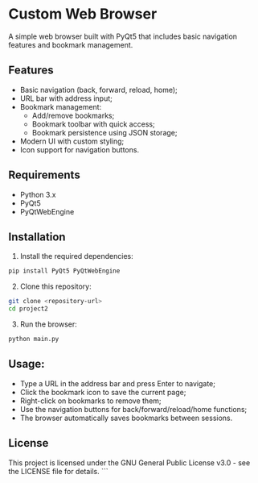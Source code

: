 # Custom Web Browser

A simple web browser built with PyQt5 that includes basic navigation features and bookmark management.

## Features

- Basic navigation (back, forward, reload, home);
- URL bar with address input;
- Bookmark management:
  - Add/remove bookmarks;
  - Bookmark toolbar with quick access;
  - Bookmark persistence using JSON storage;
- Modern UI with custom styling;
- Icon support for navigation buttons.

## Requirements

- Python 3.x
- PyQt5
- PyQtWebEngine

## Installation

1. Install the required dependencies:
```sh
pip install PyQt5 PyQtWebEngine
```

2. Clone this repository:
```sh
git clone <repository-url>
cd project2
```

3. Run the browser:
```sh
python main.py
```

## Usage:
- Type a URL in the address bar and press Enter to navigate;
- Click the bookmark icon to save the current page;
- Right-click on bookmarks to remove them;
- Use the navigation buttons for back/forward/reload/home functions;
- The browser automatically saves bookmarks between sessions.

## License
This project is licensed under the GNU General Public License v3.0 - see the LICENSE file for details. ```